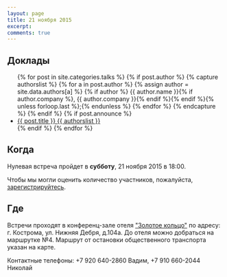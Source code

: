 ```yaml
---
layout: page
title: 21 ноября 2015
excerpt: 
comments: true
---
```


Доклады
-------

<ul class="post-list">
{% for post in site.categories.talks %}
  {% if post.author %}
    {% capture authorslist %}
      {% for a in post.author %}
        {% assign author = site.data.authors[a] %}
        {% if author %} {{ author.name }}{% if author.company %}, {{ author.company }}{% endif %}{% endif %}{% unless forloop.last %};{% endunless %}
      {% endfor %}
    {% endcapture %}
  {% endif %}
  {% if post.announce %}
  <li><a href="{{ site.url }}{{ post.url }}">{{ post.title }} {{ authorslist }}</a></li>
  {% endif %}
{% endfor %}
</ul>

Когда
-----

Нулевая встреча пройдет в **субботу**, 21 ноября 2015 в 18:00.

Чтобы мы могли оценить количество участников, пожалуйста, [зарегистрируйтесь][register].

Где
---

Встречи проходят в конференц-зале отеля ["Золотое кольцо"][hotel-ring] по адресу: г. Кострома, ул. Нижняя Дебря, д.104а.
До отеля можно добраться на маршрутке №4. Маршрут от остановки общественного транспорта указан на карте.

Контактные телефоны: +7 920 640-2860 Вадим, +7 910 660-2044 Николай

<script type="text/javascript" charset="utf-8" src="//api-maps.yandex.ru/services/constructor/1.0/js/?sid=D_FAZaSMO4OggLeG6imnrClLom5cO5Ww&height=450"></script>

<!--
<ul class="post-list">
{% for post in site.posts limit:10 %} 
  <li><article><a href="{{ site.url }}{{ post.url }}">{{ post.title }} <span class="entry-date"><time datetime="{{ post.date | date_to_xmlschema }}">{{ post.date | date: "%B %d, %Y" }}</time></span></a></article></li>
{% endfor %}
</ul>
-->

[register]: /register/
[tensor]: http://tensor.ru/
[hotel-ring]: http://www.kostroma-goldenring.ru/contacts/
[speakers]: /speakers/
[vote-oleg]: /blog/generators-or-gpu/
[vote-pavel]: /blog/derby-or-loadspeed/
